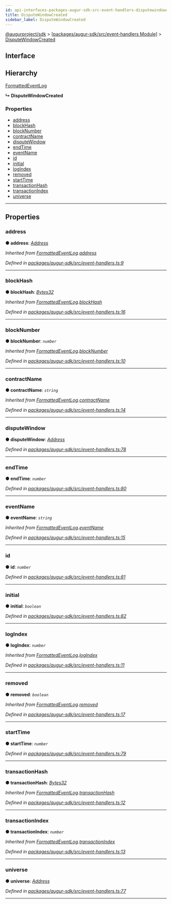 ```yaml
---
id: api-interfaces-packages-augur-sdk-src-event-handlers-disputewindowcreated
title: DisputeWindowCreated
sidebar_label: DisputeWindowCreated
---
```


[@augurproject/sdk](api-readme.md) > [[packages/augur-sdk/src/event-handlers Module]](api-modules-packages-augur-sdk-src-event-handlers-module.md) > [DisputeWindowCreated](api-interfaces-packages-augur-sdk-src-event-handlers-disputewindowcreated.md)

## Interface

## Hierarchy

 [FormattedEventLog](api-interfaces-packages-augur-sdk-src-event-handlers-formattedeventlog.md)

**↳ DisputeWindowCreated**

### Properties

* [address](api-interfaces-packages-augur-sdk-src-event-handlers-disputewindowcreated.md#address)
* [blockHash](api-interfaces-packages-augur-sdk-src-event-handlers-disputewindowcreated.md#blockhash)
* [blockNumber](api-interfaces-packages-augur-sdk-src-event-handlers-disputewindowcreated.md#blocknumber)
* [contractName](api-interfaces-packages-augur-sdk-src-event-handlers-disputewindowcreated.md#contractname)
* [disputeWindow](api-interfaces-packages-augur-sdk-src-event-handlers-disputewindowcreated.md#disputewindow)
* [endTime](api-interfaces-packages-augur-sdk-src-event-handlers-disputewindowcreated.md#endtime)
* [eventName](api-interfaces-packages-augur-sdk-src-event-handlers-disputewindowcreated.md#eventname)
* [id](api-interfaces-packages-augur-sdk-src-event-handlers-disputewindowcreated.md#id)
* [initial](api-interfaces-packages-augur-sdk-src-event-handlers-disputewindowcreated.md#initial)
* [logIndex](api-interfaces-packages-augur-sdk-src-event-handlers-disputewindowcreated.md#logindex)
* [removed](api-interfaces-packages-augur-sdk-src-event-handlers-disputewindowcreated.md#removed)
* [startTime](api-interfaces-packages-augur-sdk-src-event-handlers-disputewindowcreated.md#starttime)
* [transactionHash](api-interfaces-packages-augur-sdk-src-event-handlers-disputewindowcreated.md#transactionhash)
* [transactionIndex](api-interfaces-packages-augur-sdk-src-event-handlers-disputewindowcreated.md#transactionindex)
* [universe](api-interfaces-packages-augur-sdk-src-event-handlers-disputewindowcreated.md#universe)

---

## Properties

<a id="address"></a>

###  address

**● address**: *[Address](api-modules-packages-augur-sdk-src-event-handlers-module.md#address)*

*Inherited from [FormattedEventLog](api-interfaces-packages-augur-sdk-src-event-handlers-formattedeventlog.md).[address](api-interfaces-packages-augur-sdk-src-event-handlers-formattedeventlog.md#address)*

*Defined in [packages/augur-sdk/src/event-handlers.ts:9](https://github.com/AugurProject/augur/blob/a689f5d0f9/packages/augur-sdk/src/event-handlers.ts#L9)*

___
<a id="blockhash"></a>

###  blockHash

**● blockHash**: *[Bytes32](api-modules-packages-augur-sdk-src-event-handlers-module.md#bytes32)*

*Inherited from [FormattedEventLog](api-interfaces-packages-augur-sdk-src-event-handlers-formattedeventlog.md).[blockHash](api-interfaces-packages-augur-sdk-src-event-handlers-formattedeventlog.md#blockhash)*

*Defined in [packages/augur-sdk/src/event-handlers.ts:16](https://github.com/AugurProject/augur/blob/a689f5d0f9/packages/augur-sdk/src/event-handlers.ts#L16)*

___
<a id="blocknumber"></a>

###  blockNumber

**● blockNumber**: *`number`*

*Inherited from [FormattedEventLog](api-interfaces-packages-augur-sdk-src-event-handlers-formattedeventlog.md).[blockNumber](api-interfaces-packages-augur-sdk-src-event-handlers-formattedeventlog.md#blocknumber)*

*Defined in [packages/augur-sdk/src/event-handlers.ts:10](https://github.com/AugurProject/augur/blob/a689f5d0f9/packages/augur-sdk/src/event-handlers.ts#L10)*

___
<a id="contractname"></a>

###  contractName

**● contractName**: *`string`*

*Inherited from [FormattedEventLog](api-interfaces-packages-augur-sdk-src-event-handlers-formattedeventlog.md).[contractName](api-interfaces-packages-augur-sdk-src-event-handlers-formattedeventlog.md#contractname)*

*Defined in [packages/augur-sdk/src/event-handlers.ts:14](https://github.com/AugurProject/augur/blob/a689f5d0f9/packages/augur-sdk/src/event-handlers.ts#L14)*

___
<a id="disputewindow"></a>

###  disputeWindow

**● disputeWindow**: *[Address](api-modules-packages-augur-sdk-src-event-handlers-module.md#address)*

*Defined in [packages/augur-sdk/src/event-handlers.ts:78](https://github.com/AugurProject/augur/blob/a689f5d0f9/packages/augur-sdk/src/event-handlers.ts#L78)*

___
<a id="endtime"></a>

###  endTime

**● endTime**: *`number`*

*Defined in [packages/augur-sdk/src/event-handlers.ts:80](https://github.com/AugurProject/augur/blob/a689f5d0f9/packages/augur-sdk/src/event-handlers.ts#L80)*

___
<a id="eventname"></a>

###  eventName

**● eventName**: *`string`*

*Inherited from [FormattedEventLog](api-interfaces-packages-augur-sdk-src-event-handlers-formattedeventlog.md).[eventName](api-interfaces-packages-augur-sdk-src-event-handlers-formattedeventlog.md#eventname)*

*Defined in [packages/augur-sdk/src/event-handlers.ts:15](https://github.com/AugurProject/augur/blob/a689f5d0f9/packages/augur-sdk/src/event-handlers.ts#L15)*

___
<a id="id"></a>

###  id

**● id**: *`number`*

*Defined in [packages/augur-sdk/src/event-handlers.ts:81](https://github.com/AugurProject/augur/blob/a689f5d0f9/packages/augur-sdk/src/event-handlers.ts#L81)*

___
<a id="initial"></a>

###  initial

**● initial**: *`boolean`*

*Defined in [packages/augur-sdk/src/event-handlers.ts:82](https://github.com/AugurProject/augur/blob/a689f5d0f9/packages/augur-sdk/src/event-handlers.ts#L82)*

___
<a id="logindex"></a>

###  logIndex

**● logIndex**: *`number`*

*Inherited from [FormattedEventLog](api-interfaces-packages-augur-sdk-src-event-handlers-formattedeventlog.md).[logIndex](api-interfaces-packages-augur-sdk-src-event-handlers-formattedeventlog.md#logindex)*

*Defined in [packages/augur-sdk/src/event-handlers.ts:11](https://github.com/AugurProject/augur/blob/a689f5d0f9/packages/augur-sdk/src/event-handlers.ts#L11)*

___
<a id="removed"></a>

###  removed

**● removed**: *`boolean`*

*Inherited from [FormattedEventLog](api-interfaces-packages-augur-sdk-src-event-handlers-formattedeventlog.md).[removed](api-interfaces-packages-augur-sdk-src-event-handlers-formattedeventlog.md#removed)*

*Defined in [packages/augur-sdk/src/event-handlers.ts:17](https://github.com/AugurProject/augur/blob/a689f5d0f9/packages/augur-sdk/src/event-handlers.ts#L17)*

___
<a id="starttime"></a>

###  startTime

**● startTime**: *`number`*

*Defined in [packages/augur-sdk/src/event-handlers.ts:79](https://github.com/AugurProject/augur/blob/a689f5d0f9/packages/augur-sdk/src/event-handlers.ts#L79)*

___
<a id="transactionhash"></a>

###  transactionHash

**● transactionHash**: *[Bytes32](api-modules-packages-augur-sdk-src-event-handlers-module.md#bytes32)*

*Inherited from [FormattedEventLog](api-interfaces-packages-augur-sdk-src-event-handlers-formattedeventlog.md).[transactionHash](api-interfaces-packages-augur-sdk-src-event-handlers-formattedeventlog.md#transactionhash)*

*Defined in [packages/augur-sdk/src/event-handlers.ts:12](https://github.com/AugurProject/augur/blob/a689f5d0f9/packages/augur-sdk/src/event-handlers.ts#L12)*

___
<a id="transactionindex"></a>

###  transactionIndex

**● transactionIndex**: *`number`*

*Inherited from [FormattedEventLog](api-interfaces-packages-augur-sdk-src-event-handlers-formattedeventlog.md).[transactionIndex](api-interfaces-packages-augur-sdk-src-event-handlers-formattedeventlog.md#transactionindex)*

*Defined in [packages/augur-sdk/src/event-handlers.ts:13](https://github.com/AugurProject/augur/blob/a689f5d0f9/packages/augur-sdk/src/event-handlers.ts#L13)*

___
<a id="universe"></a>

###  universe

**● universe**: *[Address](api-modules-packages-augur-sdk-src-event-handlers-module.md#address)*

*Defined in [packages/augur-sdk/src/event-handlers.ts:77](https://github.com/AugurProject/augur/blob/a689f5d0f9/packages/augur-sdk/src/event-handlers.ts#L77)*

___

